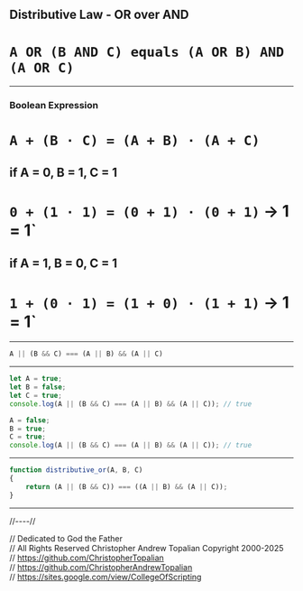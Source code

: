 ## Distributive Law - OR over AND

# **`A OR (B AND C) equals (A OR B) AND (A OR C)`**

---

### Boolean Expression

# **`A + (B · C) = (A + B) · (A + C)`**

## if A = 0, B = 1, C = 1

# **`0 + (1 · 1) = (0 + 1) · (0 + 1)` → 1 = 1\`**

## if A = 1, B = 0, C = 1

# **`1 + (0 · 1) = (1 + 0) · (1 + 1)` → 1 = 1\`**

---

```javascript
A || (B && C) === (A || B) && (A || C)
```

---

```javascript
let A = true;
let B = false;
let C = true;
console.log(A || (B && C) === (A || B) && (A || C)); // true

A = false;
B = true;
C = true;
console.log(A || (B && C) === (A || B) && (A || C)); // true
```

---

```javascript
function distributive_or(A, B, C)
{
    return (A || (B && C)) === ((A || B) && (A || C));
}
```

---

//----//

// Dedicated to God the Father  
// All Rights Reserved  Christopher Andrew Topalian Copyright 2000-2025  
// https://github.com/ChristopherTopalian  
// https://github.com/ChristopherAndrewTopalian  
// https://sites.google.com/view/CollegeOfScripting

